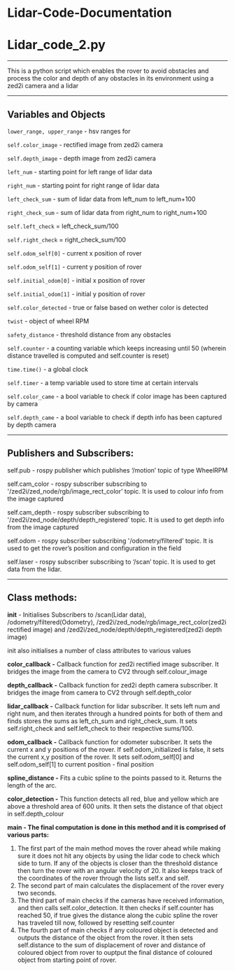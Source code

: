 # Lidar-Code-Documentation

# Lidar_code_2.py

---

This is a python script which enables the rover to avoid obstacles and process the color and depth of any obstacles in its environment using a zed2i camera and a lidar

---

## Variables and Objects

`lower_range, upper_range` - hsv ranges for 

`self.color_image` - rectified image from zed2i camera

`self.depth_image` - depth image from zed2i camera

`left_num` - starting point for left range of lidar data

`right_num` - starting point for right range of lidar data

`left_check_sum` - sum of lidar data from left_num to left_num+100

`right_check_sum` - sum of lidar data from right_num to right_num+100

`self.left_check` = left_check_sum/100

`self.right_check` = right_check_sum/100

`self.odom_self[0]` - current x position of rover

`self.odom_self[1]` - current y position of rover

`self.initial_odom[0]` - initial x position of rover

`self.initial_odom[1]` - initial y position of rover

`self.color_detected` - true or false based on wether color is detected

`twist` - object of wheel RPM

`safety_distance` - threshold distance from any obstacles

`self.counter` - a counting variable which keeps increasing until 50 (wherein distance travelled is computed and self.counter is reset)

`time.time()` - a global clock

`self.timer` - a temp variable used to store time at certain intervals

`self.color_came` - a bool variable to check if color image has been captured by camera

`self.depth_came` - a bool variable to check if depth info has been captured by depth camera

---

## Publishers and Subscribers:

self.pub - rospy publisher which publishes ‘/motion’ topic of type WheelRPM

self.cam_color - rospy subscriber subscribing to '/zed2i/zed_node/rgb/image_rect_color’ topic. It is used to colour info from the image captured

self.cam_depth - rospy subscriber subscribing to '/zed2i/zed_node/depth/depth_registered’ topic. It is used to get depth info from the image captured

self.odom - rospy subscriber subscribing '/odometry/filtered’ topic. It is used to get the rover’s position and configuration in the field

self.laser - rospy subscriber subscribing to ‘/scan’ topic. It is used to get data from the lidar.

---

## Class methods:

**__init__** - Initialises Subscribers to /scan(Lidar data), /odometry/filtered(Odometry), /zed2i/zed_node/rgb/image_rect_color(zed2i rectified image) and /zed2i/zed_node/depth/depth_registered(zed2i depth image)

init also initialises a number of class attributes to various values

**color_callback -** Callback function for zed2i rectified image subscriber. It bridges the image from the camera to CV2 through self.colour_image

**depth_callback -** Callback function for zed2i depth camera subscriber. It bridges the image from camera to CV2 through self.depth_color

**lidar_callback -** Callback function for lidar subscriber. It sets left num and right num, and then iterates through a hundred points for both of them and finds stores the sums as left_ch_sum and right_check_sum. It sets self.right_check and self.left_check to their respective sums/100.

**odom_callback -** Callback function for odometer subscriber. It sets the current x and y positions of the rover. If self.odom_initialized is false, it sets the current x,y position of the rover. It sets self.odom_self[0] and self.odom_self[1] to current position - final position

**spline_distance -** Fits a cubic spline to the points passed to it. Returns the length of the arc.

**color_detection -** This function detects all red, blue and yellow which are above a threshold area of 600 units. It then sets the distance of that object in self.depth_colour

**main - The final computation is done in this method and it is comprised of various parts:**

1. The first part of the main method moves the rover ahead while making sure it does not hit any objects by using the lidar code to check which side to turn. If any of the objects is closer than the threshold distance then turn the rover with an angular velocity of 20. It also keeps track of the coordinates of the rover through the lists self.x and self.
2. The second part of main calculates the displacement of the rover every two seconds.
3. The third part of main checks if the cameras have received information, and then calls self.color_detection. It then checks if self.counter has reached 50, if true gives the distance along the cubic spline the rover has traveled till now, followed by resetting self.counter
4. The fourth part of main checks if any coloured object is detected and outputs the distance of the object from the rover. It then sets self.distance to the sum of displacement of rover and distance of coloured object from rover to ouptput the final distance of coloured object from starting point of rover.
